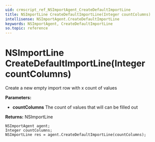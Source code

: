 ```yaml
---
uid: crmscript_ref_NSImportAgent_CreateDefaultImportLine
title: NSImportLine CreateDefaultImportLine(Integer countColumns)
intellisense: NSImportAgent.CreateDefaultImportLine
keywords: NSImportAgent, CreateDefaultImportLine
so.topic: reference
---
```


# NSImportLine CreateDefaultImportLine(Integer countColumns)

Create a new empty import row with x count of values

**Parameters:**
 - **countColumns** The count of values that will can be filled out

**Returns:** NSImportLine

```crmscript
NSImportAgent agent;
Integer countColumns;
NSImportLine res = agent.CreateDefaultImportLine(countColumns);
```

